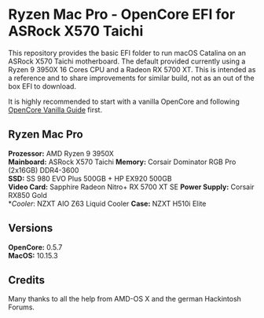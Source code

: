 # Ryzen Mac Pro - OpenCore EFI for ASRock X570 Taichi



This repository provides the basic EFI folder to run macOS Catalina on an ASRock X570 Taichi motherboard.
The default provided currently using a Ryzen 9 3950X 16 Cores CPU and a Radeon RX 5700 XT.
This is intended as a reference and to share improvements for similar build, not as an out of the box EFI to download.

It is highly recommended to start with a vanilla OpenCore and following [OpenCore Vanilla Guide](https://dortania.github.io/OpenCore-Desktop-Guide/) first.

## Ryzen Mac Pro

**Prozessor:** AMD Ryzen 9 3950X  
**Mainboard:** ASRock X570 Taichi 
**Memory:** Corsair Dominator RGB Pro (2x16GB) DDR4-3600  
**SSD:** SS 980 EVO Plus 500GB + HP EX920 500GB  
**Video Card:** Sapphire Radeon Nitro+ RX 5700 XT SE 
**Power Supply:** Corsair RX850 Gold  
**Cooler*: NZXT AIO Z63 Liquid Cooler
**Case:** NZXT H510i Elite

## Versions
**OpenCore:** 0.5.7   
**MacOS:** 10.15.3 


## Credits

Many thanks to all the help from AMD-OS X and the german Hackintosh Forums.
